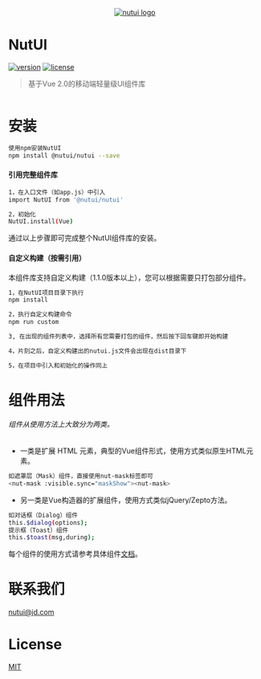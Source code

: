 <p align="center">
  <a href="http://nutui.jd.com">
    <img alt="nutui logo" src="http://nutui.jd.com/asset/img/nutui-logo.png">
  </a>
</p>

# NutUI

[![version](https://img.shields.io/badge/version-1.2-blue.svg?style=flat-square)](http://nutui.jd.com/)
[![license](https://img.shields.io/badge/license-MIT-yellow.svg?style=flat-square)](http://nutui.jd.com/)

> 基于Vue 2.0的移动端轻量级UI组件库

<p align="center">
    <img alt="" src="http://nutui.jd.com/asset/img/erweima.jpg">
</p>

# 安装

``` bash
使用npm安装NutUI
npm install @nutui/nutui --save
```

#### 引用完整组件库
``` bash
1，在入口文件（如app.js）中引入
import NutUI from '@nutui/nutui'

2，初始化
NutUI.install(Vue)
```
通过以上步骤即可完成整个NutUI组件库的安装。

#### 自定义构建（按需引用）
本组件库支持自定义构建（1.1.0版本以上），您可以根据需要只打包部分组件。
``` bash
1，在NutUI项目目录下执行
npm install

2，执行自定义构建命令
npm run custom

3, 在出现的组件列表中，选择所有您需要打包的组件，然后按下回车键即开始构建

4，片刻之后，自定义构建出的nutui.js文件会出现在dist目录下

5，在项目中引入和初始化的操作同上
```

# 组件用法
###### 组件从使用方法上大致分为两类。
*  一类是扩展 HTML 元素，典型的Vue组件形式，使用方式类似原生HTML元素。
``` bash
如遮罩层（Mask）组件，直接使用nut-mask标签即可
<nut-mask :visible.sync="maskShow"><nut-mask>
```
*  另一类是Vue构造器的扩展组件，使用方式类似jQuery/Zepto方法。
``` bash
如对话框（Dialog）组件
this.$dialog(options);
提示框（Toast）组件
this.$toast(msg,during);
```
每个组件的使用方式请参考具体组件[文档](http://nutui.jd.com/index.html#/intro)。

# 联系我们
[nutui@jd.com](mailto:nutui@jd.com)

# License
[MIT](https://github.com/jdf2e/nutui/blob/master/LICENSE)